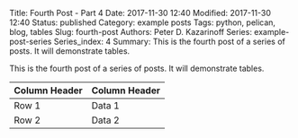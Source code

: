 Title: Fourth Post - Part 4
Date: 2017-11-30 12:40
Modified: 2017-11-30 12:40
Status: published
Category: example posts
Tags: python, pelican, blog, tables
Slug: fourth-post
Authors: Peter D. Kazarinoff
Series: example-post-series
Series_index: 4
Summary: This is the fourth post of a series of posts. It will demonstrate tables.

This is the fourth post of a series of posts. It will demonstrate tables.

| Column Header | Column Header |
| --- | ---|
| Row 1 | Data 1 |
| Row 2 | Data 2 |
